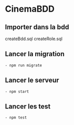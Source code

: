 
# CinemaBDD

## Importer dans la bdd

createBdd.sql
createRole.sql

## Lancer la migration

    - npm run migrate

## Lancer le serveur

    - npm start

## Lancer les test

    - npm test

